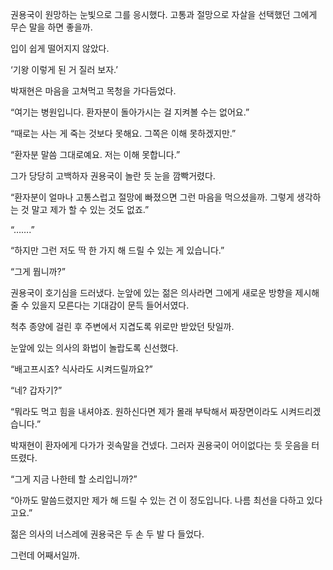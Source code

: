 권용국이 원망하는 눈빛으로 그를 응시했다. 고통과 절망으로 자살을 선택했던 그에게 무슨 말을 하면 좋을까.

입이 쉽게 떨어지지 않았다.

‘기왕 이렇게 된 거 질러 보자.’

박재현은 마음을 고쳐먹고 목청을 가다듬었다.

“여기는 병원입니다. 환자분이 돌아가시는 걸 지켜볼 수는 없어요.”

“때로는 사는 게 죽는 것보다 못해요. 그쪽은 이해 못하겠지만.”

“환자분 말씀 그대로예요. 저는 이해 못합니다.”

그가 당당히 고백하자 권용국이 놀란 듯 눈을 깜빡거렸다.

“환자분이 얼마나 고통스럽고 절망에 빠졌으면 그런 마음을 먹으셨을까. 그렇게 생각하는 것 말고 제가 할 수 있는 것도 없죠.”

“…….”

“하지만 그런 저도 딱 한 가지 해 드릴 수 있는 게 있습니다.”

“그게 뭡니까?”

권용국이 호기심을 드러냈다. 눈앞에 있는 젊은 의사라면 그에게 새로운 방향을 제시해 줄 수 있을지 모른다는 기대감이 문득 들어서였다.

척추 종양에 걸린 후 주변에서 지겹도록 위로만 받았던 탓일까.

눈앞에 있는 의사의 화법이 놀랍도록 신선했다.

“배고프시죠? 식사라도 시켜드릴까요?”

“네? 갑자기?”

“뭐라도 먹고 힘을 내셔야죠. 원하신다면 제가 몰래 부탁해서 짜장면이라도 시켜드리겠습니다.”

박재현이 환자에게 다가가 귓속말을 건넸다. 그러자 권용국이 어이없다는 듯 웃음을 터뜨렸다.

“그게 지금 나한테 할 소리입니까?”

“아까도 말씀드렸지만 제가 해 드릴 수 있는 건 이 정도입니다. 나름 최선을 다하고 있다고요.”

젊은 의사의 너스레에 권용국은 두 손 두 발 다 들었다.

그런데 어째서일까.